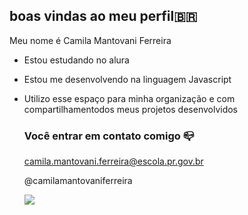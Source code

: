## boas vindas ao meu perfil🇧🇷

Meu nome é Camila Mantovani Ferreira

- Estou estudando no alura
- Estou me desenvolvendo na linguagem Javascript                                          
- Utilizo esse espaço para minha organização e com compartilhamentodos meus projetos desenvolvidos

  ### Você entrar em contato comigo 📪

  camila.mantovani.ferreira@escola.pr.gov.br

  @camilamantovaniferreira
  
  ![](https://tenor.com/pt-BR/view/naruto-นารูโตะ-ນາຣູໂຕະໃນລ່າງຄຸລາມະ-gif-27492515)

